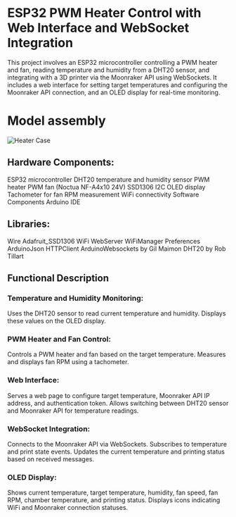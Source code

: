 # ESP32 PWM Heater Control with Web Interface and WebSocket Integration

This project involves an ESP32 microcontroller controlling a PWM heater and fan, reading temperature and humidity from a DHT20 sensor, and integrating with a 3D printer via the Moonraker API using WebSockets. It includes a web interface for setting target temperatures and configuring the Moonraker API connection, and an OLED display for real-time monitoring.

# Model assembly

![Heater Case](https://github.com/andsol/esp32-creality-chamber-heater/blob/main/media/heater-assembly.png)

## Hardware Components:

ESP32 microcontroller
DHT20 temperature and humidity sensor
PWM heater
PWM fan (Noctua NF-A4x10 24V)
SSD1306 I2C OLED display
Tachometer for fan RPM measurement
WiFi connectivity
Software Components
Arduino IDE

## Libraries:

Wire
Adafruit_SSD1306
WiFi
WebServer
WiFiManager
Preferences
ArduinoJson
HTTPClient
ArduinoWebsockets by Gil Maimon
DHT20 by Rob Tillart

## Functional Description
### Temperature and Humidity Monitoring:
Uses the DHT20 sensor to read current temperature and humidity.
Displays these values on the OLED display.
### PWM Heater and Fan Control:
Controls a PWM heater and fan based on the target temperature.
Measures and displays fan RPM using a tachometer.
### Web Interface:
Serves a web page to configure target temperature, Moonraker API IP address, and authentication token.
Allows switching between DHT20 sensor and Moonraker API for temperature readings.
### WebSocket Integration:
Connects to the Moonraker API via WebSockets.
Subscribes to temperature and print state events.
Updates the current temperature and printing status based on received messages.
### OLED Display:
Shows current temperature, target temperature, humidity, fan speed, fan RPM, chamber temperature, and printing status.
Displays icons indicating WiFi and Moonraker connection statuses.
